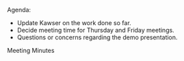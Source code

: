 Agenda:

* Update Kawser on the work done so far.
* Decide meeting time for Thursday and Friday meetings.
* Questions or concerns regarding the demo presentation.

Meeting Minutes
